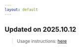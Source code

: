 ```yaml
---
layout: default
---
```


## Updated on 2025.10.12
> Usage instructions: [here](./docs/README.md#usage)

